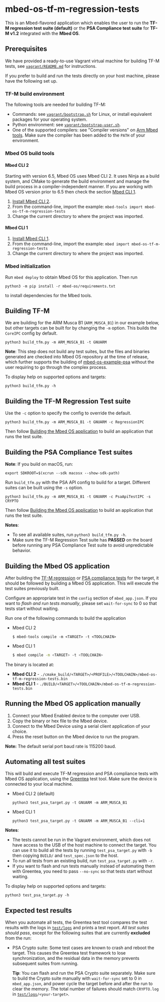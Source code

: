 # mbed-os-tf-m-regression-tests

This is an Mbed-flavored application which enables the user to run the
**TF-M regression test suite (default)** or the **PSA Compliance test suite**
for **TF-M v1.2** integrated with the **Mbed OS**.

## Prerequisites

We have provided a ready-to-use Vagrant virtual machine for building
TF-M tests, see [`vagrant/README.md`](vagrant/README.md) for instructions.

If you prefer to build and run the tests directly on your host machine,
please have the following set up.

### TF-M build environment

The following tools are needed for building TF-M:
* Commands: see [`vagrant/bootstrap.sh`](./vagrant/bootstrap.sh) for Linux,
or install equivalent packages for your operating system.
* Python environment: see [`vagrant/bootstrap-user.sh`](./vagrant/bootstrap-user.sh).
* One of the supported compilers: see "Compiler versions" on
[Arm Mbed tools](https://os.mbed.com/docs/mbed-os/v6.7/build-tools/index.html).
Make sure the compiler has been added to the `PATH` of your environment.

### Mbed OS build tools

#### Mbed CLI 2
Starting with version 6.5, Mbed OS uses Mbed CLI 2. It uses Ninja as a build system,
and CMake to generate the build environment and manage the build process in a
compiler-independent manner. If you are working with Mbed OS version prior to 6.5
then check the section [Mbed CLI 1](#mbed-cli-1).
1. [Install Mbed CLI 2](https://os.mbed.com/docs/mbed-os/latest/build-tools/install-or-upgrade.html).
1. From the command-line, import the example: `mbed-tools import mbed-os-tf-m-regression-tests`
1. Change the current directory to where the project was imported.

#### Mbed CLI 1
1. [Install Mbed CLI 1](https://os.mbed.com/docs/mbed-os/latest/quick-start/offline-with-mbed-cli.html).
1. From the command-line, import the example: `mbed import mbed-os-tf-m-regression-tests`
1. Change the current directory to where the project was imported.

### Mbed initialization

Run `mbed deploy` to obtain Mbed OS for this application. Then run
```
python3 -m pip install -r mbed-os/requirements.txt
```
to install dependencies for the Mbed tools.

## Building TF-M

We are building for the ARM Musca B1 (`ARM_MUSCA_B1`) in our example
below, but other targets can be built for by changing the `-m` option.
This builds the `CoreIPC` config by default.

```
python3 build_tfm.py -m ARM_MUSCA_B1 -t GNUARM
```

**Note**: This step does not build any test suites, but the files and binaries
generated are checked into Mbed OS repository at the time of release, which
further supports the building of [mbed-os-example-psa](https://github.com/ARMmbed/mbed-os-example-psa)
without the user requiring to go through the complex process.

To display help on supported options and targets:

```
python3 build_tfm.py -h
```

## Building the TF-M Regression Test suite

Use the `-c` option to specify the config to override the default.

```
python3 build_tfm.py -m ARM_MUSCA_B1 -t GNUARM -c RegressionIPC
```

Then follow [Building the Mbed OS application](#Building-the-Mbed-OS-application)
to build an application that runs the test suite.

## Building the PSA Compliance Test suites

**Note**: If you build on macOS, run:
```
export SDKROOT=$(xcrun --sdk macosx --show-sdk-path)
```

Run `build_tfm.py` with the PSA API config to build for a target.
Different suites can be built using the `-s` option.

```
python3 build_tfm.py -m ARM_MUSCA_B1 -t GNUARM -c PsaApiTestIPC -s CRYPTO
```

Then follow [Building the Mbed OS application](#Building-the-Mbed-OS-application)
to build an application that runs the test suite.

**Notes**:
* To see all available suites, run `python3 build_tfm.py -h`.
* Make sure the TF-M Regression Test suite has **PASSED** on the board before
running any PSA Compliance Test suite to avoid unpredictable behavior.

## Building the Mbed OS application

After building the [TF-M regression](#Building-the-TF-M-Regression-Test) or
[PSA compliance tests](#Building-the-PSA-Compliance-Test) for the target, it should be
followed by building a Mbed OS application. This will execute the test suites previously built.

Configure an appropriate test in the `config` section of `mbed_app.json`. If you want to
*flash and run tests manually*, please set `wait-for-sync` to 0 so that tests start without
waiting.

Run one of the following commands to build the application

* Mbed CLI 2

    ```
    $ mbed-tools compile -m <TARGET> -t <TOOLCHAIN>
    ```

* Mbed CLI 1

    ```bash
    $ mbed compile -m <TARGET> -t <TOOLCHAIN>
    ```

The binary is located at:
* **Mbed CLI 2** - `./cmake_build/<TARGET>/<PROFILE>/<TOOLCHAIN>/mbed-os-tf-m-regression-tests.bin`</br>
* **Mbed CLI 1** - `./BUILD/<TARGET>/<TOOLCHAIN>/mbed-os-tf-m-regression-tests.bin`

## Running the Mbed OS application manually

1. Connect your Mbed Enabled device to the computer over USB.
1. Copy the binary or hex file to the Mbed device.
1. Connect to the Mbed Device using a serial client application of your choice.
1. Press the reset button on the Mbed device to run the program.

**Note:** The default serial port baud rate is 115200 baud.

## Automating all test suites

This will build and execute TF-M regression and PSA compliance tests with
Mbed OS application, using the [Greentea](https://os.mbed.com/docs/mbed-os/v6.7/debug-test/greentea-for-testing-applications.html) test tool. Make sure the device is connected to your local machine.

* Mbed CLI 2 (default)

    ```
    python3 test_psa_target.py -t GNUARM -m ARM_MUSCA_B1
    ```

* Mbed CLI 1

    ```
    python3 test_psa_target.py -t GNUARM -m ARM_MUSCA_B1 --cli=1
    ```

**Notes**:
* The tests cannot be run in the Vagrant
environment, which does not have access to the USB of the host machine to
connect the target. You can use it to build all the tests by running `test_psa_target.py`
with `-b` then copying `BUILD/` and `test_spec.json` to the host.
* To run all tests from an existing build, run `test_psa_target.py` with `-r`.
* If you want to flash and run tests manually instead of automating them with Greentea,
you need to pass `--no-sync` so that tests start without waiting.

To display help on supported options and targets:

```
python3 test_psa_target.py -h
```

## Expected test results

When you automate all tests, the Greentea test tool compares the test results with the logs in [`test/logs`](./test/logs) and prints a test report. *All test suites should pass*, except for the following suites that are currently **excluded** from the run:

* PSA Crypto suite: Some test cases are known to crash and reboot the target. This
causes the Greentea test framework to lose synchronization, and the residual data in the
memory prevents subsequent suites from running.

    **Tip**: You can flash and run the PSA Crypto suite separately. Make sure
    to build the Crypto suite manually with `wait-for-sync` set to 0 in
    `mbed_app.json`, and power cycle the target before and after
    the run to clear the memory. The total number of failures should match
    `CRYPTO.log` in [`test/logs`](./test/logs)`/<your-target>`.
